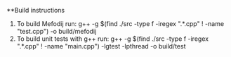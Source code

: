 
**Build instructions
1. To build Mefodij run:
g++ -g $(find ./src -type f -iregex ".*\.cpp" ! -name "test.cpp") -o build/mefodij
2. To build unit tests with g++ run: 
g++ -g $(find ./src -type f -iregex ".*\.cpp" ! -name "main.cpp") -lgtest -lpthread -o build/test